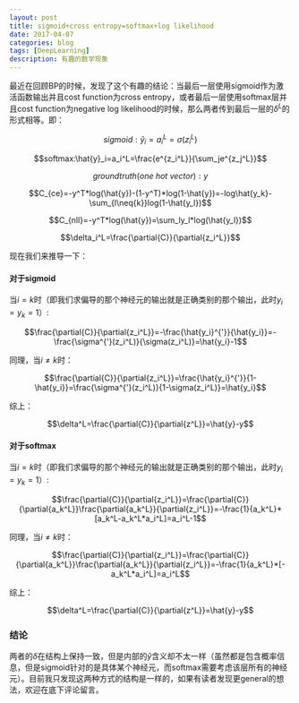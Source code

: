 ```yaml
--- 
layout: post 
title: sigmoid+cross entropy=softmax+log likelihood
date: 2017-04-07 
categories: blog 
tags: [DeepLearning] 
description: 有趣的数学现象
--- 
```


最近在回顾BP的时候，发现了这个有趣的结论：当最后一层使用sigmoid作为激活函数输出并且cost function为cross entropy，或者最后一层使用softmax层并且cost function为negative log likelihood的时候，那么两者传到最后一层的$\delta^L$的形式相等。即：

$$sigmoid:\hat{y}_i=a_i^L=\sigma(z_i^L)$$

$$softmax:\hat{y}_i=a_i^L=\frac{e^{z_i^L}}{\sum_je^{z_j^L}}$$

$$ground truth(one\ hot\ vector):y$$

$$C_{ce}=-y^T*log(\hat{y})-(1-y^T)*log(1-\hat{y})=-log\hat{y_k}-\sum_{l\neq{k}}log(1-\hat{y_l})$$

$$C_{nll}=-y^T*log(\hat{y})=\sum_ly_l*log(\hat{y_l})$$

$$\delta_i^L=\frac{\partial{C}}{\partial{z_i^L}}$$

现在我们来推导一下：

#### 对于sigmoid

当$i=k$时（即我们求偏导的那个神经元的输出就是正确类别的那个输出，此时$y_i=y_k=1$）:

$$\frac{\partial{C}}{\partial{z_i^L}}=-\frac{\hat{y_i}^{'}}{\hat{y_i}}=-\frac{\sigma^{'}(z_i^L)}{\sigma(z_i^L)}=\hat{y_i}-1$$

同理，当$i\neq{k}$时：

$$\frac{\partial{C}}{\partial{z_i^L}}=\frac{\hat{y_i}^{'}}{1-\hat{y_i}}=\frac{\sigma^{'}(z_i^L)}{1-\sigma(z_i^L)}=\hat{y_i}$$

综上：

$$\delta^L=\frac{\partial{C}}{\partial{z^L}}=\hat{y}-y$$

#### 对于softmax

当$i=k$时（即我们求偏导的那个神经元的输出就是正确类别的那个输出，此时$y_i=y_k=1$）:

$$\frac{\partial{C}}{\partial{z_i^L}}=\frac{\partial{C}}{\partial{a_k^L}}\frac{\partial{a_k^L}}{\partial{z_i^L}}=-\frac{1}{a_k^L}*[a_k^L-a_k^L*a_i^L]=a_i^L-1$$

同理，当$i\neq{k}$时：

$$\frac{\partial{C}}{\partial{z_i^L}}=\frac{\partial{C}}{\partial{a_k^L}}\frac{\partial{a_k^L}}{\partial{z_i^L}}=-\frac{1}{a_k^L}*[-a_k^L*a_i^L]=a_i^L$$

综上：

$$\delta^L=\frac{\partial{C}}{\partial{z^L}}=\hat{y}-y$$

### 结论

两者的$\delta$在结构上保持一致，但是内部的$\hat{y}$含义却不太一样（虽然都是包含概率信息，但是sigmoid针对的是具体某个神经元，而softmax需要考虑该层所有的神经元）。目前我只发现这两种方式的结构是一样的，如果有读者发现更general的想法，欢迎在底下评论留言。

